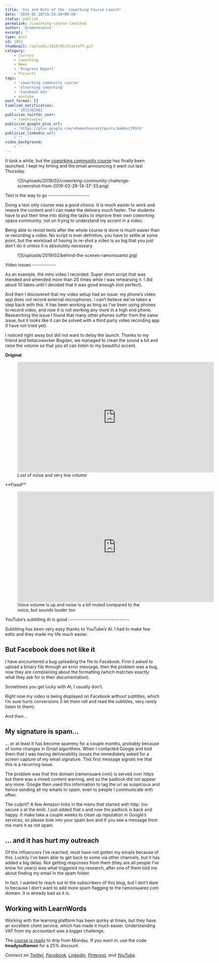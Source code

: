 ```yaml
---
title: 'Ins and Outs of the  Coworking Course Launch'
date: '2019-02-28T15:19:40+00:00'
status: publish
permalink: /coworking-course-launched
author: '@ramonsuarez'
excerpt: ''
type: post
id: 1052
thumbnail: /uploads/2019/05/blastoff.gif
category:
    - Courses
    - Coworking
    - News
    - 'Progress Report'
    - Projects
tags:
    - 'coworking community course'
    - 'elearning coworking'
    - 'Facebook Ads'
    - youtube
post_format: []
timeline_notification:
    - '1551363581'
publicize_twitter_user:
    - ramonsuarez
publicize_google_plus_url:
    - 'https://plus.google.com/+RamonSuarezV/posts/AaHUvLTPUrb'
publicize_linkedin_url:
    - ''
video_background:
    - ''
---
```

It took a while, but the [coworking community course](https://courses.coworkinghandbook.com/course?courseid=coworking-community-challenge) has finally been launched. I kept my timing and the email announcing it went out last Thursday.

<figure class="wp-block-image">![](/uploads/2019/02/coworking-community-challenge-screenshot-from-2019-02-28-14-37-33.png)</figure>Text is the way to go
---------------------

Doing a text only course was a good choice. It is much easier to work and rework the content and I can make the delivery much faster. The students have to put their time into doing the tasks to improve their own coworking space community, not on trying to understand my accent in a video.

Being able to revisit texts after the whole course is done is much easier than re-recording a video. No script is ever definitive, you have to settle at some point, but the workload of having to re-shot a video is so big that you just don’t do it unless it is absolutely necessary

<figure class="wp-block-image">![](/uploads/2019/02/behind-the-scenes-ramonsuarez.jpg)</figure>Video issues
------------

As an example, the intro video I recorded. Super short script that was mended and amended more than 20 times while I was rehearsing it. I did about 10 takes until I decided that it was good enough (not perfect).

And then I discovered that my video setup had an issue: my phone’s video app does not record external microphones. I can’t believe we’ve taken a step back with this. It has been working as long as I’ve been using phones to record video, and now it is not working any more in a high end phone. Researching the issue I found that many other phones suffer from the same issue, but it looks like it can be solved with a third party video recording app (I have not tried yet).

I noticed right away but did not want to delay the launch. Thanks to my friend and betacoworker Bogdan, we managed to clean the sound a bit and raise the volume so that you all can listen to my beautiful accent.

**Original**

<figure class="wp-block-embed-youtube wp-block-embed is-type-video is-provider-youtube wp-embed-aspect-16-9 wp-has-aspect-ratio"><div class="wp-block-embed__wrapper"><span class="embed-youtube" style="text-align:center; display: block;"><iframe allowfullscreen="true" class="youtube-player" height="360" loading="lazy" sandbox="allow-scripts allow-same-origin allow-popups allow-presentation" src="https://www.youtube.com/embed/iWWs2UjrYPI?version=3&rel=1&showsearch=0&showinfo=1&iv_load_policy=1&fs=1&hl=en-US&autohide=2&wmode=transparent" style="border:0;" width="640"></iframe></span></div><figcaption>Lost of noise and very low volume</figcaption></figure>**Fixed**

<figure class="wp-block-embed-youtube wp-block-embed is-type-video is-provider-youtube wp-embed-aspect-16-9 wp-has-aspect-ratio"><div class="wp-block-embed__wrapper"><span class="embed-youtube" style="text-align:center; display: block;"><iframe allowfullscreen="true" class="youtube-player" height="360" loading="lazy" sandbox="allow-scripts allow-same-origin allow-popups allow-presentation" src="https://www.youtube.com/embed/R0nWyS6Dl08?version=3&rel=1&showsearch=0&showinfo=1&iv_load_policy=1&fs=1&hl=en-US&autohide=2&wmode=transparent" style="border:0;" width="640"></iframe></span></div><figcaption>Voice volume is up and noise is a bit muted compared to the voice, but sounds louder too</figcaption></figure>YouTube’s subtitling AI is good
-------------------------------

Subtitling has been very easy thanks to YouTube’s AI. I had to make few edits and they made my life much easier.

But Facebook does not like it
-----------------------------

I have encountered a bug uploading the file to Facebook. First it asked to upload a binary file through an error message, then the problem was a bug, now they are complaining about the formatting (which matches exactly what they ask for in their documentation).

Sometimes you get lucky with AI, I usually don’t.

Right now my video is being displayed on Facebook without subtitles, which I’m sure hurts conversions (I let them roll and read the subtitles, very rarely listen to them).

And then…

My signature is spam…
---------------------

… or at least it has become spammy for a couple months, probably because of some changes in Gmail algorithms. When I contacted Google and told them that I was having deliverability issues the immediately asked for a screen capture of my email signature. This first message signals me that this is a recurring issue.

The problem was that this domain (ramonsuare.com) is served over https but there was a mixed content warning, and so the padlock did not appear any more. Google then used this information to tag the url as suspicious and hence sending all my emails to spam, even to people I communicate with often.

The culprit? A few Amazon links in the menu that started with http: (no secure s at the end). I just added that s and now the padlock is back and happy. It make take a couple weeks to clean up reputation in Google’s services, so please look into your spam box and if you see a message from me mark it as not spam.

… and it has hurt my outreach
-----------------------------

Of the influencers I’ve reached, most have not gotten my emails because of this. Luckily I’ve been able to get back to some via other channels, but it has added a big delay. Not getting responses from them (they are all people I’ve know for years) was what triggered my research, after one of them told me about finding my email in the spam folder.

In fact, I wanted to reach out to the subscribers of this blog, but I don’t dare to because I don’t want to add more spam flagging to the ramonsuarez.com domain. It is already bad as it is.

Working with LearnWords
-----------------------

Working with the learning platform has been quirky at times, but they have an excellent client service, which has made it much easier. Understanding VAT from my accountant was a bigger challenge.

The [course is ready](https://courses.coworkinghandbook.com/course?courseid=coworking-community-challenge) to drip from Monday. If you want in, use the code **IreadyouRamon** for a 25% discount.

*Connect on [Twitter](https://twitter.com/ramonsuarez), [Facebook](https://www.facebook.com/ramonsuarezdotcom), [Linkedin](https://www.linkedin.com/in/ramonsuarez/), [Pinterest](https://www.pinterest.com/ramonsuarez/), and [YouTube](https://www.youtube.com/ramonsuarezv).*